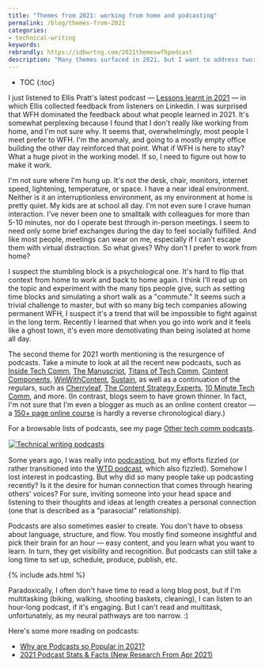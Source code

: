 ```yaml
---
title: "Themes from 2021: working from home and podcasting"
permalink: /blog/themes-from-2021
categories:
- technical-writing
keywords:
rebrandly: https://idbwrtng.com/2021themeswfhpodcast
description: "Many themes surfaced in 2021, but I want to address two: working from home and podcasting."
---
```


* TOC
{:toc}

 I just listened to Ellis Pratt's latest podcast  &mdash; [Lessons learnt in 2021](https://www.podbean.com/ew/pb-296s3-117239c) &mdash; in which Ellis collected feedback from listeners on Linkedin. I was surprised that WFH dominated the feedback about what people learned in 2021. It's somewhat perplexing because I found that I don't really like working from home, and I'm not sure why. It seems that, overwhelmingly, most people I meet prefer to WFH. I'm the anomaly, and going to a mostly empty office building the other day reinforced that point. What if WFH is here to stay? What a huge pivot in the working model. If so, I need to figure out how to make it work.

I'm not sure where I'm hung up. It's not the desk, chair, monitors, internet speed, lightening, temperature, or space. I have a near ideal environment. Neither is it an interruptionless environment, as my environment at home is pretty quiet. My kids are at school all day. I'm not even sure I crave human interaction. I've never been one to smalltalk with colleagues for more than 5-10 minutes, nor do I operate best through in-person meetings. I seem to need only some brief exchanges during the day to feel socially fulfilled. And like most people, meetings can wear on me, especially if I can't escape them with virtual distraction. So what gives? Why don't I prefer to work from home?

I suspect the stumbling block is a psychological one. It's hard to flip that context from home to work and back to home again. I think I'll read up on the topic and experiment with the many tips people give, such as setting time blocks and simulating a short walk as a "commute." It seems such a trivial challenge to master, but with so many big tech companies allowing permanent WFH, I suspect it's a trend that will be impossible to fight against in the long term. Recently I learned that when you go into work and it feels like a ghost town, it's even more demotivating than being isolated at home all day.

The second theme for 2021 worth mentioning is the resurgence of podcasts. Take a minute to look at all the recent new podcasts, such as [Inside Tech Comm](https://www.insidetechcomm.show/), [The Manuscript](https://podcasts.apple.com/podcast/the-manuscript/id1501843799), [Titans of Tech Comm](https://heretto.com/project/titans-of-tech-comm-podcast/), [Content Components](https://easydita.com/project/content-components-podcast/), [WinWithContent](https://heretto.com/win-with-content/), [Sustain](https://podcast.sustainoss.org/), as well as a continuation of the regulars, such as [Cherryleaf](https://cherryleaf.podbean.com/), [The Content Strategy Experts](https://www.scriptorium.com/category/podcast/), [10 Minute Tech Comm](https://www.stitcher.com/podcast/uah-technical-writing/10minute-tech-comm), and more. (In contrast, blogs seem to have grown thinner. In fact, I'm not sure that I'm even a blogger as much as an online content creator &mdash; a [150+ page online course](/blog/pdf-and-ebook-formats-for-api-doc-course) is hardly a reverse chronological diary.)

For a browsable lists of podcasts, see my page [Other tech comm podcasts](/technical-writing-podcasts/).

<a href="/technical-writing-podcasts/"><img style="border: 1px solid #dedede; max-width: 600px" src="https://s3.us-west-1.wasabisys.com/idbwmedia.com/images/techcommpodcastsimage.png" alt="Technical writing podcasts" /></a>

Some years ago, I was really into [podcasting](/podcasts/), but my efforts fizzled (or rather transitioned into the [WTD podcast](/category-wtd-podcasts/), which also fizzled). Somehow I lost interest in podcasting. But why did so many people take up podcasting recently? Is it the desire for human connection that comes through hearing others' voices? For sure, inviting someone into your head space and listening to their thoughts and ideas at length creates a personal connection (one that is described as a "parasocial" relationship).

Podcasts are also sometimes easier to create. You don't have to obsess about language, structure, and flow. You mostly find someone insightful and pick their brain for an hour &mdash; easy content, and you learn what you want to learn. In turn, they get visibility and recognition. But podcasts can still take a long time to set up, schedule, produce, publish, etc.

{% include ads.html %}

Paradoxically, I often don't have time to read a long blog post, but if I'm multitasking (biking, walking, shooting baskets, cleaning), I can listen to an hour-long podcast, if it's engaging. But I can't read and multitask, unfortunately, as my neural pathways are too narrow. :)

Here's some more reading on podcasts:
* [Why are Podcasts so Popular in 2021?](https://brandastic.com/blog/why-are-podcasts-so-popular/)
* [2021 Podcast Stats & Facts (New Research From Apr 2021)](https://www.podcastinsights.com/podcast-statistics/)
